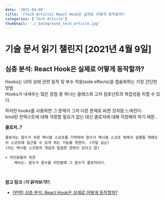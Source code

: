 ```yaml
---
date: '2021-04-09'
title: '[Tech Article] React Hook은 실제로 어떻게 동작할까?'
categories: ['Tech Article']
thumbnail: './_background_tech_article.jpg'
---
```


# 기술 문서 읽기 챌린지 [2021년 4월 9일]

## **심층 분석: React Hook은 실제로 어떻게 동작할까?**

Hooks는 UI의 상태 관련 동작 및 부수 작용(side effects)을 캡슐화하는 가장 간단한 방법  
Hooks가 내세우는 많은 장점 중 하나는 클래스와 고차 컴포넌트의 복잡성을 피할 수 있다.

하지만 hooks를 사용하면 그 문제가 그저 다른 문제로 바뀐 것처럼 느껴진다.  
bind된 컨텍스트에 대해 걱정할 필요가 없는 대신 클로저에 대해 걱정해야 하기 때문..

**클로저..?**

```
클로저는 함수가 속한 렉시컬 스코프를 기억하여 함수가 렉시컬 스코프 밖에서 실행될 때에도 이 스코프에 접근할 수 있게 하는 기능을 뜻한다. (카일 심슨)
(이는 렉시컬 스코핑의 개념과 밀접한 관련이 있다고 함)

+ 지인분들의 의견
    제이슨: 함수가 함수를 리턴할때 그 함수가 클로저이다.
```

<br/>

**참고 링크** (**_더 읽어보기!!_**)

-   [[번역] 심층 분석: React Hook은 실제로 어떻게 동작할까?](https://hewonjeong.github.io/deep-dive-how-do-react-hooks-really-work-ko/)

